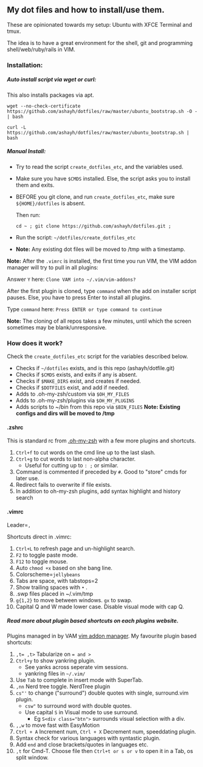 ## My dot files and how to install/use them.
 These are opinionated towards my setup: Ubuntu with XFCE Terminal and tmux. 

 The idea is to have a great environment for the shell, git and programming shell/web/ruby/rails in VIM.


### Installation:

##### Auto install script via wget or curl:
This also installs packages via apt.

`wget --no-check-certificate https://github.com/ashayh/dotfiles/raw/master/ubuntu_bootstrap.sh -O - | bash`

`curl -L https://github.com/ashayh/dotfiles/raw/master/ubuntu_bootstrap.sh | bash`

##### Manual Install:
* Try to read the script `create_dotfiles_etc`, and the variables used.
* Make sure you have `$CMDS` installed.
  Else, the script asks you to install them and exits.

* BEFORE you git clone,  and run `create_dotfiles_etc`,
  make sure `${HOME}/dotfiles` is absent.

  Then run:

  `cd ~ ; git clone https://github.com/ashayh/dotfiles.git ;`
* Run the script: `~/dotfiles/create_dotfiles_etc`
* **Note:** Any existing dot files will be moved to /tmp with a timestamp.

**Note:** After the `.vimrc` is installed, the first time you run VIM,
  the VIM addon manager will try to pull in all plugins:

  Answer `Y` here:
  `Clone VAM into ~/.vim/vim-addons?`

  After the first plugin is cloned, type `command` when the add on installer script pauses.
  Else, you have to press Enter to install all plugins.

  Type `command` here:
  `Press ENTER or type command to continue`

  **Note:** The cloning of all repos takes a few minutes, until which the screen sometimes may be blank/unresponsive.

### How does it work?
 Check the `create_dotfiles_etc` script for the variables described below.

* Checks if `~/dotfiles` exists, and is this repo (ashayh/dotfile.git)
* Checks if `$CMDS` exists, and exits if any is absent.
* Checks if `$MAKE_DIRS` exist, and creates if needed.
* Checks if `$DOTFILES` exist, and add if needed.
* Adds to .oh-my-zsh/custom via `$OH_MY_FILES`
* Adds to .oh-my-zsh/plugins via `$OH_MY_PLUGINS`
* Adds scripts to ~/bin from this repo via `$BIN_FILES`
**Note: Existing configs and dirs will be moved to /tmp**


#### .zshrc
This is standard rc from [.oh-my-zsh](https://github.com/robbyrussell/oh-my-zsh) with a few more plugins and shortcuts.

1. `Ctrl+f` to cut words on the cmd line up to the last slash.
2. `Ctrl+g` to cut words to last non-alpha character.
    * Useful for cutting up to `: ;` or similar.
3. Command is commented if preceded by `#`. Good to "store" cmds for later use.
4. Redirect fails to overwrite if file exists.
5. In addition to oh-my-zsh plugins, add syntax highlight and history search


#### .vimrc
Leader=`,`

Shortcuts direct in .vimrc:

1. `Ctrl+L` to refresh page and un-highlight search.
2. `F2` to toggle paste mode.
3. `F12` to toggle mouse.
4. Auto `chmod +x` based on she bang line.
5. Colorscheme=`jellybeans`
6. Tabs are space, with tabstops=2
7. Show trailing spaces with `•` .
8. .swp files placed in ~/.vim/tmp
9. `g{1,2}` to move between windows. `gx` to swap.
10. Capital Q and W made lower case. Disable visual mode with cap Q.

##### Read more about plugin based shortcuts on each plugins website.
Plugins managed in by VAM [vim addon manager](https://github.com/MarcWeber/vim-addon-manager.git).
My favourite plugin based shortcuts:

1. `,t= ,t>` Tabularize on `= and >`
2. `Ctrl+y` to show yankring plugin.
    * See yanks across seperate vim sessions.
    * yankring files in `~/.vim/`
3. Use `Tab` to complete in insert mode with SuperTab.
4. `,nn` Nerd tree toggle. NerdTree plugin
5. `cs"'` to change ("surround") double quotes with single, surround.vim plugin.
    * `csw"` to surround word with double quotes.
    * Use capital `S` in Visual mode to use surround.
      * Eg `S<div class="btn">` surrounds visual selection with a div.
5. `,,w` to move fast with EasyMotion
7. `Ctrl + A`  Increment num, `Ctrl + X` Decrement num, speeddating plugin.
8. Syntax check for various languages with syntastic plugin.
9. Add `end` and close brackets/quotes in languages etc.
10. `,t` for Cmd-T. Choose file then `Ctrl+t or s or v` to open it in a Tab, os split window.
